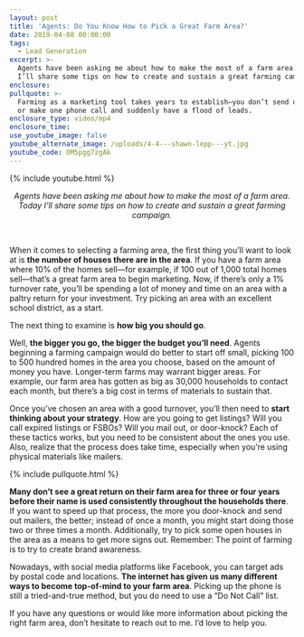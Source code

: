 ```yaml
---
layout: post
title: 'Agents: Do You Know How to Pick a Great Farm Area?'
date: 2019-04-08 00:00:00
tags:
  - Lead Generation
excerpt: >-
  Agents have been asking me about how to make the most of a farm area. Today
  I’ll share some tips on how to create and sustain a great farming campaign.
enclosure:
pullquote: >-
  Farming as a marketing tool takes years to establish—you don’t send one flyer
  or make one phone call and suddenly have a flood of leads.
enclosure_type: video/mp4
enclosure_time:
use_youtube_image: false
youtube_alternate_image: /uploads/4-4---shawn-lepp---yt.jpg
youtube_code: OM5pgg7zgAk
---
```


{% include youtube.html %}

<center><em>Agents have been asking me about how to make the most of a farm area. Today I&rsquo;ll share some tips on how to create and sustain a great farming campaign.</em></center>

&nbsp;

When it comes to selecting a farming area, the first thing you’ll want to look at is **the number of houses there are in the area**. If you have a farm area where 10% of the homes sell—for example, if 100 out of 1,000 total homes sell—that’s a great farm area to begin marketing. Now, if there’s only a 1% turnover rate, you’ll be spending a lot of money and time on an area with a paltry return for your investment. Try picking an area with an excellent school district, as a start.

The next thing to examine is **how big you should go**.

Well, **the bigger you go, the bigger the budget you’ll need**. Agents beginning a farming campaign would do better to start off small, picking 100 to 500 hundred homes in the area you choose, based on the amount of money you have. Longer-term farms may warrant bigger areas. For example, our farm area has gotten as big as 30,000 households to contact each month, but there’s a big cost in terms of materials to sustain that.

Once you’ve chosen an area with a good turnover, you’ll then need to **start thinking about your strategy**. How are you going to get listings? Will you call expired listings or FSBOs? Will you mail out, or door-knock? Each of these tactics works, but you need to be consistent about the ones you use. Also, realize that the process does take time, especially when you’re using physical materials like mailers.

{% include pullquote.html %}

**Many don’t see a great return on their farm area for three or four years before their name is used consistently throughout the households there**. If you want to speed up that process, the more you door-knock and send out mailers, the better; instead of once a month, you might start doing those two or three times a month. Additionally, try to pick some open houses in the area as a means to get more signs out. Remember: The point of farming is to try to create brand awareness.

Nowadays, with social media platforms like Facebook, you can target ads by postal code and locations. **The internet has given us many different ways to become top-of-mind to your farm area**. Picking up the phone is still a tried-and-true method, but you do need to use a “Do Not Call” list.

If you have any questions or would like more information about picking the right farm area, don’t hesitate to reach out to me. I’d love to help you.